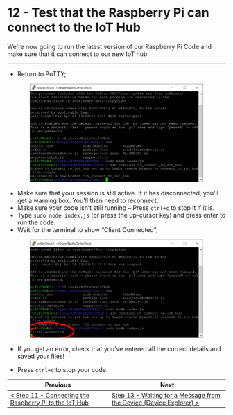 # 12 - Test that the Raspberry Pi can connect to the IoT Hub #

We're now going to run the latest version of our Raspberry Pi Code and make sure that it can connect to our new IoT hub.

---

- Return to PuTTY;

<p align="center">
    <img src="images/01_putty.png" width="400px" >
</p>

- Make sure that your session is still active. If it has disconnected, you'll get a warning box. You'll then need to reconnect.
- Make sure your code isn’t still running – Press ```ctrl+c``` to stop it if it is.
- Type ```sudo node index.js``` (or press the up-cursor key) and press enter to run the code.
- Wait for the terminal to show “Client Connected”;

<p align="center">
    <img src="images/02_client_connected.png" width="400px" >
</p>

- If you get an error, check that you’ve entered all the correct details and saved your files!

- Press ```ctrl+c``` to stop your code.

| Previous | Next |
| -------- | ---- |
| [< Step 11 - Connecting the Raspberry Pi to the IoT Hub](/11_connect_pi_to_iot_hub/README.md) | [Step 13 - Waiting for a Message from the Device (Device Explorer) >](/13_wait_for_device_msg_dev_explorer/README.md) |